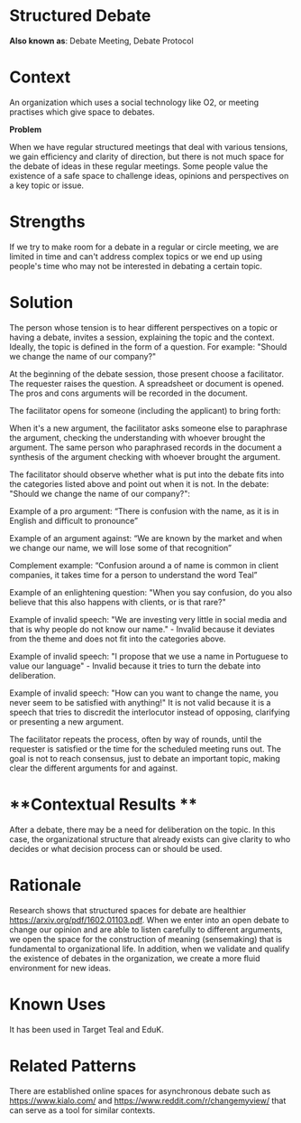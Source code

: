 # Structured Debate

**Also known as**: Debate Meeting, Debate Protocol


# **Context**

An organization which uses a social technology like O2, or meeting practises which give space to debates.  

**Problem**

When we have regular structured meetings that deal with various tensions, we gain efficiency and clarity of direction, but there is not much space for the debate of ideas in these regular meetings. Some people value the existence of a safe space to challenge ideas, opinions and perspectives on a key topic or issue.


# **Strengths**

If we try to make room for a debate in a regular or circle meeting, we are limited in time and can't address complex topics or we end up using people's  time who may not be interested in debating a certain topic.


# **Solution**

The person whose tension is to hear different perspectives on a topic or having a debate, invites a session, explaining the topic and the context. Ideally, the topic is defined in the form of a question. For example: "Should we change the name of our company?"

At the beginning of the debate session, those present choose a facilitator. The requester raises the question. A spreadsheet or document is opened. The pros and cons arguments will be recorded in the document.

The facilitator opens for someone (including the applicant) to bring forth:

When it's a new argument, the facilitator asks someone else to paraphrase the argument, checking the understanding with whoever brought the argument. The same person who paraphrased records in the document a synthesis of the argument checking with whoever brought the argument.

The facilitator should observe whether what is put into the debate fits into the categories listed above and point out when it is not. In the debate: "Should we change the name of our company?":

Example of a pro argument: “There is confusion with the name, as it is in English and difficult to pronounce”

Example of an argument against: “We are known by the market and when we change our name, we will lose some of that recognition”

Complement example: “Confusion around a of name is common in client companies, it takes time for a person to understand the word Teal”

Example of an enlightening question: "When you say confusion, do you also believe that this also happens with clients, or is that rare?"

Example of invalid speech: "We are investing very little in social media and that is why people do not know our name." - Invalid because it deviates from the theme and does not fit into the categories above.

Example of invalid speech: "I propose that we use a name in Portuguese to value our language" - Invalid because it tries to turn the debate into deliberation.

Example of invalid speech: "How can you want to change the name, you never seem to be satisfied with anything!" It is not valid because it is a speech that tries to discredit the interlocutor instead of opposing, clarifying or presenting a new argument.

The facilitator repeats the process, often by way of rounds, until the requester is satisfied or the time for the scheduled meeting runs out. The goal is not to reach consensus, just to debate an important topic, making clear the different arguments for and against.


# **Contextual Results **

After a debate, there may be a need for deliberation on the topic. In this case, the organizational structure that already exists can give clarity to who decides or what decision process can or should be used.


# **Rationale**

Research shows that structured spaces for debate are healthier https://arxiv.org/pdf/1602.01103.pdf. When we enter into an open debate to change our opinion and are able to listen carefully to different arguments, we open the space for the construction of meaning (sensemaking) that is fundamental to organizational life. In addition, when we validate and qualify the existence of debates in the organization, we create a more fluid environment for new ideas.


# **Known Uses**

It has been used in Target Teal and EduK.


# **Related Patterns**

There are established online spaces for asynchronous debate such as https://www.kialo.com/ and https://www.reddit.com/r/changemyview/ that can serve as a tool for similar contexts.
